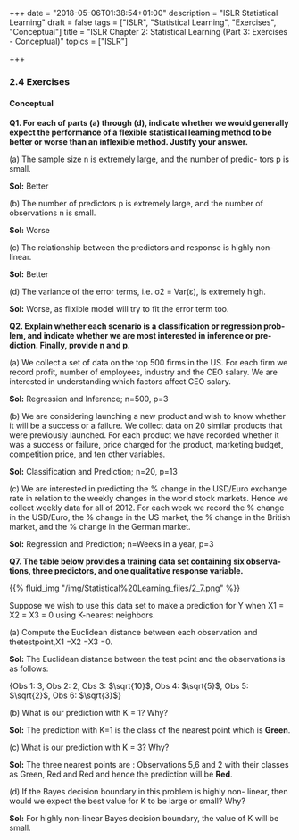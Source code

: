 +++
date = "2018-05-06T01:38:54+01:00"
description = "ISLR Statistical Learning"
draft = false
tags = ["ISLR", "Statistical Learning", "Exercises", "Conceptual"]
title = "ISLR Chapter 2: Statistical Learning (Part 3: Exercises - Conceptual)"
topics = ["ISLR"]

+++

### 2.4 Exercises

#### Conceptual

<b>Q1. For each of parts (a) through (d), indicate whether we would generally expect the performance of a flexible statistical learning method to be better or worse than an inflexible method. Justify your answer. </b>

(a) The sample size n is extremely large, and the number of predic- tors p is small.

<b>Sol:</b> Better

(b) The number of predictors p is extremely large, and the number of observations n is small.

<b>Sol:</b> Worse

(c) The relationship between the predictors and response is highly non-linear.

<b>Sol:</b> Better

(d) The variance of the error terms, i.e. σ2 = Var(ε), is extremely high.

<b>Sol:</b> Worse, as flixible model will try to fit the error term too.


<b>Q2. Explain whether each scenario is a classification or regression prob- lem, and indicate whether we are most interested in inference or pre- diction. Finally, provide n and p.</b>

(a) We collect a set of data on the top 500 firms in the US. For each firm we record profit, number of employees, industry and the CEO salary. We are interested in understanding which factors affect CEO salary.

<b>Sol:</b> Regression and Inference; n=500, p=3

(b) We are considering launching a new product and wish to know whether it will be a success or a failure. We collect data on 20 similar products that were previously launched. For each product we have recorded whether it was a success or failure, price charged for the product, marketing budget, competition price, and ten other variables.

<b>Sol:</b> Classification and Prediction; n=20, p=13

(c) We are interested in predicting the % change in the USD/Euro exchange rate in relation to the weekly changes in the world stock markets. Hence we collect weekly data for all of 2012. For each week we record the % change in the USD/Euro, the % change in the US market, the % change in the British market, and the % change in the German market.

<b>Sol:</b> Regression and Prediction; n=Weeks in a year, p=3

<b>Q7. The table below provides a training data set containing six observa- tions, three predictors, and one qualitative response variable.</b>

{{% fluid_img "/img/Statistical%20Learning_files/2_7.png" %}}

Suppose we wish to use this data set to make a prediction for Y when X1 = X2 = X3 = 0 using K-nearest neighbors.

(a) Compute the Euclidean distance between each observation and thetestpoint,X1 =X2 =X3 =0.

<b>Sol:</b> The Euclidean distance between the test point and the observations is as follows:

{Obs 1: 3, Obs 2: 2, Obs 3: $\sqrt{10}$, Obs 4: $\sqrt{5}$, Obs 5: $\sqrt{2}$, Obs 6: $\sqrt{3}$}

(b) What is our prediction with K = 1? Why?

<b>Sol:</b> The prediction with K=1 is the class of the nearest point which is <b>Green</b>.

(c) What is our prediction with K = 3? Why?

<b>Sol:</b> The three nearest points are : Observations 5,6 and 2 with their classes as Green, Red and Red and hence the prediction will be <b>Red</b>.

(d) If the Bayes decision boundary in this problem is highly non- linear, then would we expect the best value for K to be large or small? Why?

<b>Sol:</b> For highly non-linear Bayes decision boundary, the value of K will be small.
